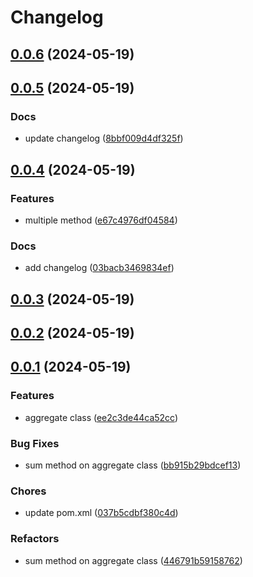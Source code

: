 # Changelog

## [0.0.6](https://github.com/klapertart/sample-app-maven-release/releases/tag/0.0.6) (2024-05-19)









## [0.0.5](https://github.com/klapertart/sample-app-maven-release/releases/tag/0.0.5) (2024-05-19)







### Docs

-  update changelog ([8bbf009d4df325f](https://github.com/klapertart/sample-app-maven-release/commit//8bbf009d4df325f))


## [0.0.4](https://github.com/klapertart/sample-app-maven-release/releases/tag/0.0.4) (2024-05-19)



### Features

-  multiple method ([e67c4976df04584](https://github.com/klapertart/sample-app-maven-release/commit//e67c4976df04584))




### Docs

-  add changelog ([03bacb3469834ef](https://github.com/klapertart/sample-app-maven-release/commit//03bacb3469834ef))


## [0.0.3](https://github.com/klapertart/sample-app-maven-release/releases/tag/0.0.3) (2024-05-19)









## [0.0.2](https://github.com/klapertart/sample-app-maven-release/releases/tag/0.0.2) (2024-05-19)









## [0.0.1](https://github.com/klapertart/sample-app-maven-release/releases/tag/0.0.1) (2024-05-19)



### Features

-  aggregate class ([ee2c3de44ca52cc](https://github.com/klapertart/sample-app-maven-release/commit//ee2c3de44ca52cc))


### Bug Fixes

-  sum method on aggregate class ([bb915b29bdcef13](https://github.com/klapertart/sample-app-maven-release/commit//bb915b29bdcef13))

### Chores

-  update pom.xml ([037b5cdbf380c4d](https://github.com/klapertart/sample-app-maven-release/commit//037b5cdbf380c4d))


### Refactors

-  sum method on aggregate class ([446791b59158762](https://github.com/klapertart/sample-app-maven-release/commit//446791b59158762))

